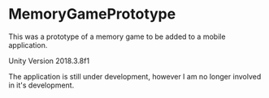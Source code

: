 # MemoryGamePrototype
This was a prototype of a memory game to be added to a mobile application.

Unity Version 2018.3.8f1

The application is still under development, however I am no longer involved in it's development.
